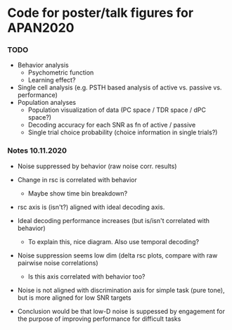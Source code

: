 # Code for poster/talk figures for APAN2020

### TODO
* Behavior analysis
    * Psychometric function
    * Learning effect?
* Single cell analysis (e.g. PSTH based analysis of active vs. passive vs. performance)
* Population analyses
    * Population visualization of data (PC space / TDR space / dPC space?)
    * Decoding accuracy for each SNR as fn of active / passive
    * Single trial choice probability (choice information in single trials?)


### Notes 10.11.2020

* Noise suppressed by behavior (raw noise corr. results)

* Change in rsc is correlated with behavior
    * Maybe show time bin breakdown?

* rsc axis is (isn't?) aligned with ideal decoding axis. 

* Ideal decoding performance increases (but is/isn't correlated with behavior)
    * To explain this, nice diagram. Also use temporal decoding?

* Noise suppression seems low dim (delta rsc plots, compare with raw pairwise noise correlations)
    * Is this axis correlated with behavior too?

* Noise is not aligned with discrimination axis for simple task (pure tone), but is more aligned for low SNR targets

* Conclusion would be that low-D noise is suppessed by engagement for the purpose of improving performance for difficult tasks
